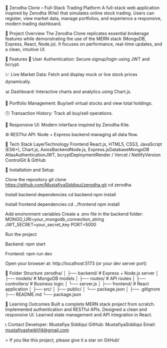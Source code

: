 💼 Zerodha Clone – Full-Stack Trading Platform
A full-stack web application inspired by Zerodha (Kite) that simulates online stock trading.
Users can register, view market data, manage portfolios, and experience a responsive, modern trading dashboard.

🚀 Project Overview
The Zerodha Clone replicates essential brokerage features while demonstrating the use of the MERN stack (MongoDB, Express, React, Node.js).
It focuses on performance, real-time updates, and a clean, intuitive UI.

🧩 Features
🔐 User Authentication: Secure signup/login using JWT and bcrypt.

💹 Live Market Data: Fetch and display mock or live stock prices dynamically.

📊 Dashboard: Interactive charts and analytics using Chart.js.

💼 Portfolio Management: Buy/sell virtual stocks and view total holdings.

🕒 Transaction History: Track all buy/sell operations.

🌙 Responsive UI: Modern interface inspired by Zerodha Kite.

⚙️ RESTful API: Node + Express backend managing all data flow.

🧠 Tech Stack
LayerTechnology
Frontend
React.js, 
HTML5, 
CSS3, 
JavaScript (ES6+), 
Chart.js, 
AxiosBackendNode.js, 
Express.jsDatabaseMongoDB AtlasAuthenticationJWT, 
bcryptDeploymentRender / Vercel / NetlifyVersion ControlGit & GitHub

🧰 Installation and Setup

Clone the repository
git clone https://github.com/MustafiyaSiddiqui/zerodha.git
cd zerodha

Install backend dependencies
cd backend
npm install

Install frontend dependencies
cd ../frontend
npm install

Add environment variables
Create a .env file in the backend folder:
MONGO_URI=your_mongodb_connection_string
JWT_SECRET=your_secret_key
PORT=5000

Run the project

Backend:
npm start

Frontend:
npm run dev

Open your browser at:
http://localhost:5173 (or your dev server port)

🧭 Folder Structure
zerodha/
│
├── backend/             # Express + Node.js server
│   ├── models/          # MongoDB models
│   ├── routes/          # API routes
│   ├── controllers/     # Business logic
│   └── server.js
│
├── frontend/            # React application
│   ├── src/
│   ├── public/
│   └── package.json
│
├── .gitignore
├── README.md
└── package.json


🌟 Learning Outcomes
Built a complete MERN stack project from scratch.
Implemented authentication and RESTful APIs.
Designed a clean and responsive UI.
Learned state management and API integration in React.

📞 Contact
Developer: Mustafiya Siddiqui
GitHub: MustafiyaSiddiqui
Email: mustafiyasheikh14@gmail.com

⭐ If you like this project, please give it a star on GitHub!
